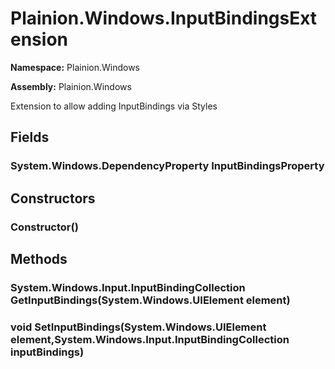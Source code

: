 
# Plainion.Windows.InputBindingsExtension

**Namespace:** Plainion.Windows

**Assembly:** Plainion.Windows

Extension to allow adding InputBindings via Styles


## Fields

### System.Windows.DependencyProperty InputBindingsProperty


## Constructors

### Constructor()


## Methods

### System.Windows.Input.InputBindingCollection GetInputBindings(System.Windows.UIElement element)

### void SetInputBindings(System.Windows.UIElement element,System.Windows.Input.InputBindingCollection inputBindings)

